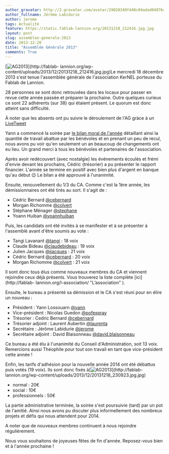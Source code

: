 ```yaml
---
author_gravatar: http://2.gravatar.com/avatar/29020340fd48c04adad04976cb909b4f?s=96&d=mm&r=g
author_fullname: Jérôme Labidurie
author: jerome
tags: Actualité
feature: https://static.fablab-lannion.org/20131218_212416.jpg.jpg
layout: post
slug: assemblee-generale-2013
date: 2013-12-20
title: "Assemblée Générale 2013"
comments: True
---
```

[![AG2013](https://static.fablab-lannion.org/20131218_212416.jpg-150x150.jpg)](http://fablab-
lannion.org/wp-content/uploads/2013/12/20131218_212416.jpg.jpg)Le mercredi 18
décembre 2013 s'est tenue l'assemblée générale de l'association KerNEL
porteuse du Fablab de Lannion.

28 personnes se sont donc retrouvées dans les locaux pour passer en revue
cette année passée et préparer la prochaine. Outre quelques curieux ce sont 22
adhérents (sur 38) qui étaient présent. Le quorum est donc atteint sans
difficulté.

À noter que les absents ont pu suivre le déroulement de l'AG gràce à un
[LiveTweet](http://sfy.co/qLY1)

Yann a commencé la soirée par [le bilan moral de
l'année](http://ubuntuone.com/6BUQl130JCMuO2pJZ9b84R) détaillant ainsi la
quantité de travail abattue par les bénévoles et en prenant un peu de recul,
nous avons pu voir qu'en seulement un an beaucoup de changements ont eu lieu.
Un grand merci à tous les bénévoles et partenaires de l'association.

Après avoir redécouvert (avec nostalgie) les événements écoulés et frémi
d'envie devant les prochains, Cédric (trésorier) a pu présenter le rapport
financier. L'année se termine en positif avec bien plus d'argent en banque
qu'au début 😉 Le bilan a été approuvé à l'unanimité.

Ensuite, renouvellement du 1/3 du CA. Comme c'est la 1ère année, les
démissionnaires ont été tirés au sort. Il s'agit de :

  * Cédric Bernard [@cebernard](http://fablab-lannion.org/membres/cebernard/)
  * Morgan Richomme [@colvert](http://fablab-lannion.org/membres/colvert/)
  * Stéphane Ménager [@stephane](http://fablab-lannion.org/membres/stephane/)
  * Yoann Huiban [@yoannhuiban](http://fablab-lannion.org/membres/yoannhuiban/)

Puis, les candidats ont été invités à se manifester et à se présenter à
l'assemblé avant d'être soumis au vote :

  * Tangi Lavanant [@tangi](http://fablab-lannion.org/membres/tangi/) : 18 voix
  * Claude Bideau [@claudebideau](http://fablab-lannion.org/membres/claudebideau/) : 19 voix
  * Julien Jacques [@jjacques](http://fablab-lannion.org/membres/jjacques/) : 21 voix
  * Cédric Bernard [@cebernard](http://fablab-lannion.org/membres/cebernard/) : 20 voix
  * Morgan Richomme [@colvert](http://fablab-lannion.org/membres/colvert/) : 21 voix

Il sont donc tous élus comme nouveaux membres du CA et viennent rejoindre ceux
déjà présents. Vous trouverez la liste complète [ici](http://fablab-
lannion.org/l-association/ "L’association" ).

Ensuite, le bureau a présenté sa démission et le CA s'est réuni pour en élire
un nouveau :

  * Président : Yann Lossouarn [@yann](http://fablab-lannion.org/membres/yann/)
  * Vice-président : Nicolas Guedon [@pofexpray](http://fablab-lannion.org/membres/pofexpray/)
  * Trésorier : Cedric Bernard [@cebernard](http://fablab-lannion.org/membres/cebernard/)
  * Trésorier adjoint : Laurent Aubertin [@laurenta](http://fablab-lannion.org/membres/laurenta/)
  * Secrétaire : Jérôme Labidurie [@jerome](http://fablab-lannion.org/membres/jerome/)
  * Secrétaire adjoint : David Blaisonneau [@david.blaisonneau](http://fablab-lannion.org/membres/david.blaisonneau/)

Ce bureau a été élu à l'unanimité du Conseil d'Administration, soit 13 voix.
Remercions aussi Théophile pour tout son travail en tant que vice-président
cette année !

Enfin, les tarifs d'adhésion pour la nouvelle année 2014 ont été débattus puis
votés (19 voix). Ils sont donc fixés
à[![AG2013](https://static.fablab-lannion.org/20131218_230923.jpg-150x150.jpg)](http://fablab-
lannion.org/wp-content/uploads/2013/12/20131218_230923.jpg.jpg)

  * normal : 20€
  * social : 10€
  * professionnels : 50€

La partie administrative terminée, la soirée s'est poursuivie (tard) par un
pot de l'amitié. Ainsi nous avons pu discuter plus informellement des nombreux
projets et défis qui nous attendent pour 2014.

A noter que de nouveaux membres continuent à nous rejoindre régulièrement.

Nous vous souhaitons de joyeuses fêtes de fin d'année. Reposez-vous bien et à
l'année prochaine !




